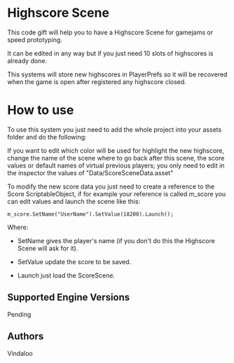 # Highscore Scene

  This code gift will help you to have a Highscore Scene for gamejams or speed prototyping.
  
  It can be edited in any way but if you just need 10 slots of highscores is already done.
  
  This systems will store new highscores in PlayerPrefs so it will be recovered when the game is open after registered any highscore closed.
  

# How to use

  To use this system you just need to add the whole project into your assets folder and do the following:
  
  If you want to edit which color will be used for highlight the new highscore, change the name of the scene where to go back after this scene, the score values or default names of virtual previous players; you only need to edit in the inspector the values of "Data/ScoreSceneData.asset"
  
  To modify the new score data you just need to create a reference to the Score ScriptableObject, if for example your reference is called m_score you can edit values and launch the scene like this:
  
    m_score.SetName("UserName").SetValue(18200).Launch();
    
  Where: 
  
   - SetName gives the player's name (if you don't do this the Highscore Scene will ask for it).
   
   - SetValue update the score to be saved.
   
   - Launch just load the ScoreScene.
   

## Supported Engine Versions

Pending

## Authors

Vindaloo
